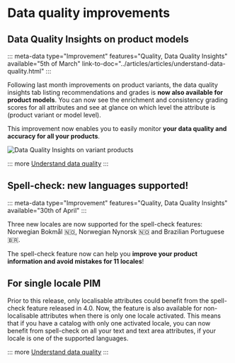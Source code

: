 # Data quality improvements

## Data Quality Insights on product models
::: meta-data type="Improvement" features="Quality, Data Quality Insights" available="5th of March" link-to-doc="../articles/articles/understand-data-quality.html"
:::

Following last month improvements on product variants, the data quality insights tab listing recommendations and grades is **now also available for product models**. You can now see the enrichment and consistency grading scores for all attributes and see at glance on which level the attribute is (product variant or model level).

This improvement now enables you to easily monitor **your data quality and accuracy for all your products**.

![Data Quality Insights on variant products](../img/data-quality-variant-panel_2.png)

::: more
[Understand data quality](../articles/articles/understand-data-quality.html)
:::

## Spell-check: new languages supported!
::: meta-data type="Improvement" features="Quality, Data Quality Insights" available="30th of April"
:::

Three new locales are now supported for the spell-check features: Norwegian Bokmål 🇳🇴, Norwegian Nynorsk 🇳🇴 and Brazilian Portuguese 🇧🇷.

The spell-check feature now can help you **improve your product information and avoid mistakes for 11 locales**!

## For single locale PIM
Prior to this release, only localisable attributes could benefit from the spell-check feature released in 4.0. Now, the feature is also available for non-localisable attributes when there is only one locale activated. This means that if you have a catalog with only one activated locale, you can now benefit from spell-check on all your text and text area attributes, if your locale is one of the supported languages.

::: more
[Understand data quality](../articles/articles/understand-data-quality.html)
:::

